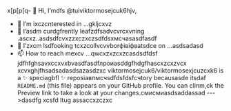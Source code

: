  x[p[p[q- 👋 Hi, I’mdfs @tuiviktormosejcuk6hjv,
- 👀 I’m ixczcnterested in ...gkljcxvz
- 🌱 I’asdm curdgfrently leafzdfsadvcvrcxvning .ascxz..asdsdfcvxzzxczxczsdfdsxмсчasasdfasdf
- 💞️ I’zxcm lsdfooking tcxzcollvcvvborфівіфвatsdce on ...asdsadasd
- 📫 How to reach mexcv ...qwcxzxzcxzcasdsdfdsf
jdfhfghsavxccxvxbvasdfasdfлроиasddgfhdgfhascxzcxzvcx
xcvxghjfhsadsadasdsazasdzxc
viktormosejcuk6/viktormosexjcuzcxk6 is a ✨ speciagbfl ✨ reposiавпмсчsdfdsfdsfсчtory becausasde itsdaf `README.md` (this file) appears on your GitHub profile.
You can clinm,ck the Preview link to take a look at your changes.смисмиasdsaddassad
--->dasdfg
xcsfd
ltug
assaccxzczxc
